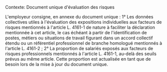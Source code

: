 Contexte: Document unique d'évaluation des risques

L'employeur consigne, en annexe du document unique : 1° Les données collectives utiles à l'évaluation des expositions individuelles aux facteurs de risques mentionnés à l'article L. 4161-1 de nature à faciliter la déclaration mentionnée à cet article, le cas échéant à partir de l'identification de postes, métiers ou situations de travail figurant dans un accord collectif étendu ou un référentiel professionnel de branche homologué mentionnés à l'article L. 4161-2 ; 2° La proportion de salariés exposés aux facteurs de risques professionnels mentionnés à l'article L. 4161-1, au-delà des seuils prévus au même article. Cette proportion est actualisée en tant que de besoin lors de la mise à jour du document unique.